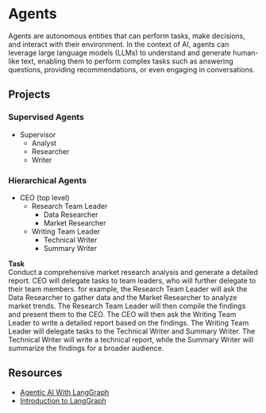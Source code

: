 # Agents

Agents are autonomous entities that can perform tasks, make decisions, and interact with their environment. In the context of AI, agents can leverage large language models (LLMs) to understand and generate human-like text, enabling them to perform complex tasks such as answering questions, providing recommendations, or even engaging in conversations.

## Projects

### Supervised Agents

- Supervisor
    - Analyst
    - Researcher
    - Writer

### Hierarchical Agents

- CEO (top level)
    - Research Team Leader
        - Data Researcher
        - Market Researcher
    - Writing Team Leader
        - Technical Writer
        - Summary Writer

**Task**  
Conduct a comprehensive market research analysis and generate a detailed report.
CEO will delegate tasks to team leaders, who will further delegate to their team members. for example, the Research Team Leader will ask the Data Researcher to gather data and the Market Researcher to analyze market trends.  The Research Team Leader will then compile the findings and present them to the CEO. The CEO will then ask the Writing Team Leader to write a detailed report based on the findings. The Writing Team Leader will delegate tasks to the Technical Writer and Summary Writer. The Technical Writer will write a technical report, while the Summary Writer will summarize the findings for a broader audience.

## Resources

- [Agentic AI With LangGraph](https://www.youtube.com/playlist?list=PLZoTAELRMXVPFd7JdvB-rnTb_5V26NYNO)
- [Introduction to LangGraph](https://academy.langchain.com/collections)
